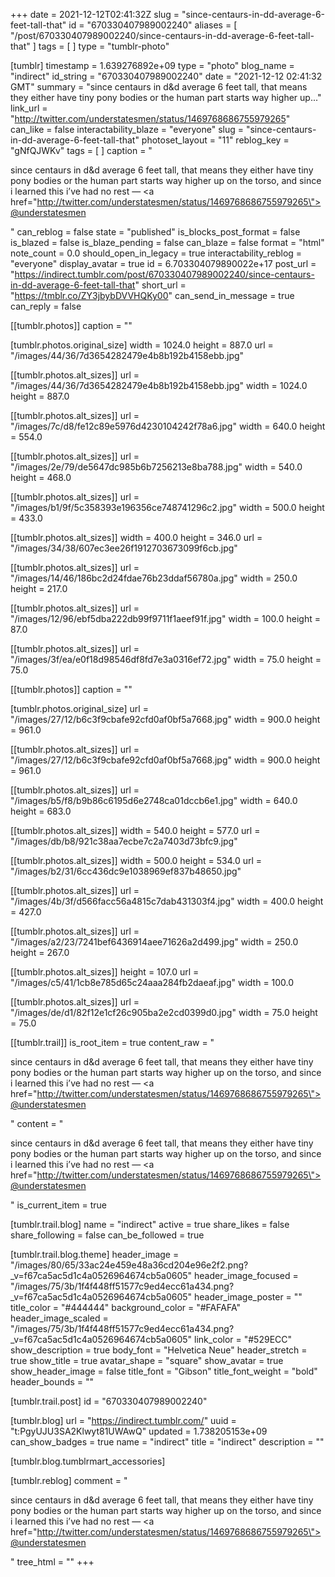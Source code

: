 +++
date = 2021-12-12T02:41:32Z
slug = "since-centaurs-in-dd-average-6-feet-tall-that"
id = "670330407989002240"
aliases = [ "/post/670330407989002240/since-centaurs-in-dd-average-6-feet-tall-that" ]
tags = [ ]
type = "tumblr-photo"

[tumblr]
timestamp = 1.639276892e+09
type = "photo"
blog_name = "indirect"
id_string = "670330407989002240"
date = "2021-12-12 02:41:32 GMT"
summary = "since centaurs in d&d average 6 feet tall, that means they either have tiny pony bodies or the human part starts way higher up..."
link_url = "http://twitter.com/understatesmen/status/1469768686755979265"
can_like = false
interactability_blaze = "everyone"
slug = "since-centaurs-in-dd-average-6-feet-tall-that"
photoset_layout = "11"
reblog_key = "gNfQJWKv"
tags = [ ]
caption = "<p>since centaurs in d&amp;d average 6 feet tall, that means they either have tiny pony bodies or the human part starts way higher up on the torso, and since i learned this i&rsquo;ve had no rest — <a href=\"http://twitter.com/understatesmen/status/1469768686755979265\">@understatesmen</a></p>"
can_reblog = false
state = "published"
is_blocks_post_format = false
is_blazed = false
is_blaze_pending = false
can_blaze = false
format = "html"
note_count = 0.0
should_open_in_legacy = true
interactability_reblog = "everyone"
display_avatar = true
id = 6.703304079890022e+17
post_url = "https://indirect.tumblr.com/post/670330407989002240/since-centaurs-in-dd-average-6-feet-tall-that"
short_url = "https://tmblr.co/ZY3jbybDVVHQKy00"
can_send_in_message = true
can_reply = false

[[tumblr.photos]]
caption = ""

[tumblr.photos.original_size]
width = 1024.0
height = 887.0
url = "/images/44/36/7d3654282479e4b8b192b4158ebb.jpg"

[[tumblr.photos.alt_sizes]]
url = "/images/44/36/7d3654282479e4b8b192b4158ebb.jpg"
width = 1024.0
height = 887.0

[[tumblr.photos.alt_sizes]]
url = "/images/7c/d8/fe12c89e5976d4230104242f78a6.jpg"
width = 640.0
height = 554.0

[[tumblr.photos.alt_sizes]]
url = "/images/2e/79/de5647dc985b6b7256213e8ba788.jpg"
width = 540.0
height = 468.0

[[tumblr.photos.alt_sizes]]
url = "/images/b1/9f/5c358393e196356ce748741296c2.jpg"
width = 500.0
height = 433.0

[[tumblr.photos.alt_sizes]]
width = 400.0
height = 346.0
url = "/images/34/38/607ec3ee26f1912703673099f6cb.jpg"

[[tumblr.photos.alt_sizes]]
url = "/images/14/46/186bc2d24fdae76b23ddaf56780a.jpg"
width = 250.0
height = 217.0

[[tumblr.photos.alt_sizes]]
url = "/images/12/96/ebf5dba222db99f9711f1aeef91f.jpg"
width = 100.0
height = 87.0

[[tumblr.photos.alt_sizes]]
url = "/images/3f/ea/e0f18d98546df8fd7e3a0316ef72.jpg"
width = 75.0
height = 75.0

[[tumblr.photos]]
caption = ""

[tumblr.photos.original_size]
url = "/images/27/12/b6c3f9cbafe92cfd0af0bf5a7668.jpg"
width = 900.0
height = 961.0

[[tumblr.photos.alt_sizes]]
url = "/images/27/12/b6c3f9cbafe92cfd0af0bf5a7668.jpg"
width = 900.0
height = 961.0

[[tumblr.photos.alt_sizes]]
url = "/images/b5/f8/b9b86c6195d6e2748ca01dccb6e1.jpg"
width = 640.0
height = 683.0

[[tumblr.photos.alt_sizes]]
width = 540.0
height = 577.0
url = "/images/db/b8/921c38aa7ecbe7c2a7403d73bfc9.jpg"

[[tumblr.photos.alt_sizes]]
width = 500.0
height = 534.0
url = "/images/b2/31/6cc436dc9e1038969ef837b48650.jpg"

[[tumblr.photos.alt_sizes]]
url = "/images/4b/3f/d566facc56a4815c7dab431303f4.jpg"
width = 400.0
height = 427.0

[[tumblr.photos.alt_sizes]]
url = "/images/a2/23/7241bef6436914aee71626a2d499.jpg"
width = 250.0
height = 267.0

[[tumblr.photos.alt_sizes]]
height = 107.0
url = "/images/c5/41/1cb8e785d65c24aaa284fb2daeaf.jpg"
width = 100.0

[[tumblr.photos.alt_sizes]]
url = "/images/de/d1/82f12e1cf26c905ba2e2cd0399d0.jpg"
width = 75.0
height = 75.0

[[tumblr.trail]]
is_root_item = true
content_raw = "<p>since centaurs in d&amp;d average 6 feet tall, that means they either have tiny pony bodies or the human part starts way higher up on the torso, and since i learned this i’ve had no rest — <a href=\"http://twitter.com/understatesmen/status/1469768686755979265\">@understatesmen</a></p>"
content = "<p>since centaurs in d&amp;d average 6 feet tall, that means they either have tiny pony bodies or the human part starts way higher up on the torso, and since i learned this i&rsquo;ve had no rest &mdash; <a href=\"http://twitter.com/understatesmen/status/1469768686755979265\">@understatesmen</a></p>"
is_current_item = true

[tumblr.trail.blog]
name = "indirect"
active = true
share_likes = false
share_following = false
can_be_followed = true

[tumblr.trail.blog.theme]
header_image = "/images/80/65/33ac24e459e48a36cd204e96e2f2.png?_v=f67ca5ac5d1c4a0526964674cb5a0605"
header_image_focused = "/images/75/3b/1f4f448ff51577c9ed4ecc61a434.png?_v=f67ca5ac5d1c4a0526964674cb5a0605"
header_image_poster = ""
title_color = "#444444"
background_color = "#FAFAFA"
header_image_scaled = "/images/75/3b/1f4f448ff51577c9ed4ecc61a434.png?_v=f67ca5ac5d1c4a0526964674cb5a0605"
link_color = "#529ECC"
show_description = true
body_font = "Helvetica Neue"
header_stretch = true
show_title = true
avatar_shape = "square"
show_avatar = true
show_header_image = false
title_font = "Gibson"
title_font_weight = "bold"
header_bounds = ""

[tumblr.trail.post]
id = "670330407989002240"

[tumblr.blog]
url = "https://indirect.tumblr.com/"
uuid = "t:PgyUJU3SA2Klwyt81UWAwQ"
updated = 1.738205153e+09
can_show_badges = true
name = "indirect"
title = "indirect"
description = ""

[tumblr.blog.tumblrmart_accessories]

[tumblr.reblog]
comment = "<p>since centaurs in d&amp;d average 6 feet tall, that means they either have tiny pony bodies or the human part starts way higher up on the torso, and since i learned this i’ve had no rest — <a href=\"http://twitter.com/understatesmen/status/1469768686755979265\">@understatesmen</a></p>"
tree_html = ""
+++

